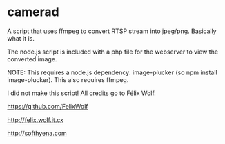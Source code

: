 # camerad
A script that uses ffmpeg to convert RTSP stream into jpeg/png. Basically what it is.

The node.js script is included with a php file for the webserver to view the converted image.

NOTE: This requires a node.js dependency: image-plucker (so npm install image-plucker).
This also requires ffmpeg.

I did not make this script! All credits go to Félix Wolf.

https://github.com/FelixWolf

http://felix.wolf.it.cx

http://softhyena.com
